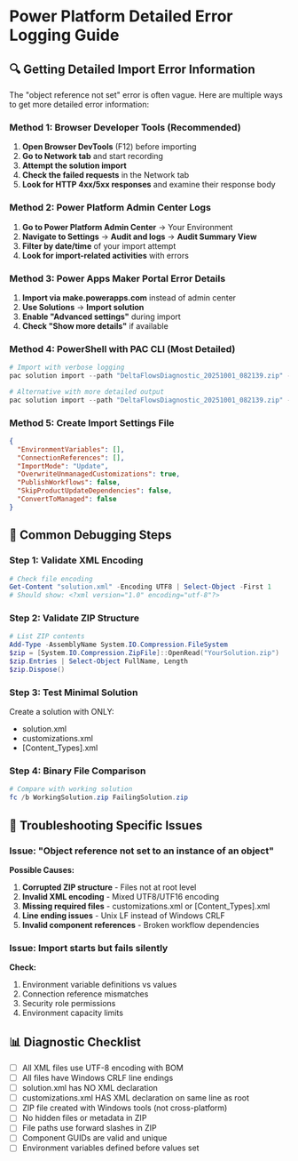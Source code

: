 # Power Platform Detailed Error Logging Guide

## 🔍 Getting Detailed Import Error Information

The "object reference not set" error is often vague. Here are multiple ways to get more detailed error information:

### Method 1: Browser Developer Tools (Recommended)
1. **Open Browser DevTools** (F12) before importing
2. **Go to Network tab** and start recording
3. **Attempt the solution import**
4. **Check the failed requests** in the Network tab
5. **Look for HTTP 4xx/5xx responses** and examine their response body

### Method 2: Power Platform Admin Center Logs
1. **Go to Power Platform Admin Center** → Your Environment
2. **Navigate to Settings** → **Audit and logs** → **Audit Summary View**
3. **Filter by date/time** of your import attempt
4. **Look for import-related activities** with errors

### Method 3: Power Apps Maker Portal Error Details
1. **Import via make.powerapps.com** instead of admin center
2. **Use Solutions** → **Import solution**
3. **Enable "Advanced settings"** during import
4. **Check "Show more details"** if available

### Method 4: PowerShell with PAC CLI (Most Detailed)
```powershell
# Import with verbose logging
pac solution import --path "DeltaFlowsDiagnostic_20251001_082139.zip" --verbose

# Alternative with more detailed output
pac solution import --path "DeltaFlowsDiagnostic_20251001_082139.zip" --settings-file settings.json --verbose --force-overwrite
```

### Method 5: Create Import Settings File
```json
{
  "EnvironmentVariables": [],
  "ConnectionReferences": [],
  "ImportMode": "Update",
  "OverwriteUnmanagedCustomizations": true,
  "PublishWorkflows": false,
  "SkipProductUpdateDependencies": false,
  "ConvertToManaged": false
}
```

## 🐛 Common Debugging Steps

### Step 1: Validate XML Encoding
```powershell
# Check file encoding
Get-Content "solution.xml" -Encoding UTF8 | Select-Object -First 1
# Should show: <?xml version="1.0" encoding="utf-8"?>
```

### Step 2: Validate ZIP Structure
```powershell
# List ZIP contents
Add-Type -AssemblyName System.IO.Compression.FileSystem
$zip = [System.IO.Compression.ZipFile]::OpenRead("YourSolution.zip")
$zip.Entries | Select-Object FullName, Length
$zip.Dispose()
```

### Step 3: Test Minimal Solution
Create a solution with ONLY:
- solution.xml
- customizations.xml
- [Content_Types].xml

### Step 4: Binary File Comparison
```powershell
# Compare with working solution
fc /b WorkingSolution.zip FailingSolution.zip
```

## 🔧 Troubleshooting Specific Issues

### Issue: "Object reference not set to an instance of an object"
**Possible Causes:**
1. **Corrupted ZIP structure** - Files not at root level
2. **Invalid XML encoding** - Mixed UTF8/UTF16 encoding
3. **Missing required files** - customizations.xml or [Content_Types].xml
4. **Line ending issues** - Unix LF instead of Windows CRLF
5. **Invalid component references** - Broken workflow dependencies

### Issue: Import starts but fails silently
**Check:**
1. Environment variable definitions vs values
2. Connection reference mismatches
3. Security role permissions
4. Environment capacity limits

## 📊 Diagnostic Checklist

- [ ] All XML files use UTF-8 encoding with BOM
- [ ] All files have Windows CRLF line endings
- [ ] solution.xml has NO XML declaration
- [ ] customizations.xml HAS XML declaration on same line as root
- [ ] ZIP file created with Windows tools (not cross-platform)
- [ ] No hidden files or metadata in ZIP
- [ ] File paths use forward slashes in ZIP
- [ ] Component GUIDs are valid and unique
- [ ] Environment variables defined before values set